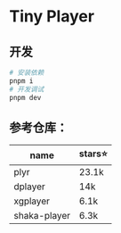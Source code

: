 # Tiny Player

## 开发

```sh
# 安装依赖
pnpm i
# 开发调试
pnpm dev
```

## 参考仓库：

| name         | stars⭐️ |
| ------------ | -------- |
| plyr         | 23.1k    |
| dplayer      | 14k      |
| xgplayer     | 6.1k     |
| shaka-player | 6.3k     |
